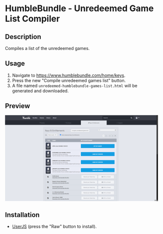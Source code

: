 # HumbleBundle - Unredeemed Game List Compiler

## Description

Compiles a list of the unredeemed games.

## Usage

1. Navigate to https://www.humblebundle.com/home/keys.
2. Press the new "Compile unredeemed games list" button.
3. A file named `unredeemed-humblebundle-games-list.html` will be generated and downloaded.

## Preview

![Preview](preview.png)

## Installation

- [UserJS](./humblebundle-unredeemed-game-list-compiler.user.js) (press the "Raw" button to install).